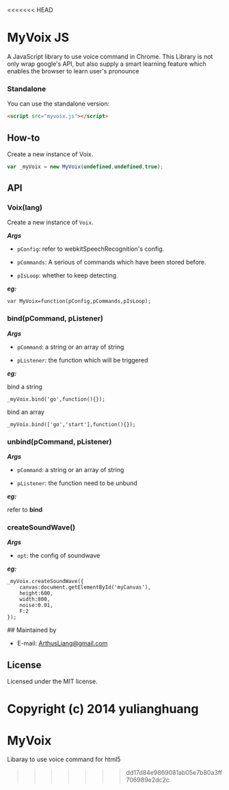 <<<<<<< HEAD
# MyVoix JS

A JavaScript library to use voice command in Chrome.
This Library is not only wrap google's API, but also supply a smart learning feature which enables the browser to learn user's pronounce

### Standalone
You can use the standalone version:
```html
<script src="myvoix.js"></script>
```

## How-to
Create a new instance of Voix.
```js
var _myVoix = new MyVoix(undefined,undefined,true);
```

## API
### Voix(lang)
Create a new instance of `Voix`.

***Args***

- `pConfig`: refer to webkitSpeechRecognition's config.

- `pCommands`: A serious of commands which have been stored before.

- `pIsLoop`: whether to keep detecting.

***eg:***

```
var MyVoix=function(pConfig,pCommands,pIsLoop);
```


### bind(pCommand, pListener)

***Args***

- `pCommand`: a string or an array of string

- `pListener`: the function which will be triggered

***eg:***

bind a string

`_myVoix.bind('go',function(){});`

bind an array

`_myVoix.bind(['go','start'],function(){});`

### unbind(pCommand, pListener)

***Args***

- `pCommand`: a string or an array of string

- `pListener`: the function need to be unbund

***eg:***

refer to **bind**

### createSoundWave()

***Args***

- `opt`: the config of soundwave

***eg:***
				
    _myVoix.createSoundWave({
    	canvas:document.getElementById('myCanvas'),
    	height:600,
    	width:800,
    	noise:0.01,
    	F:2
    });

## Maintained by
- E-mail: ArthusLiang@gmail.com

## License
Licensed under the MIT license.

Copyright (c) 2014 yulianghuang
=======
MyVoix
======

Libaray to use voice command for html5
>>>>>>> dd17d84e9869081ab05e7b80a3ff706989e2dc2c
